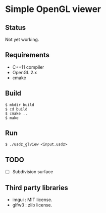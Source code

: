 # Simple OpenGL viewer

## Status 

Not yet working.

## Requirements 

* C++11 compiler
* OpenGL 2.x
* cmake

## Build

```
$ mkdir build
$ cd build
$ cmake ..
$ make
```

## Run

```
$ ./usdz_glview <input.usdz>
```

## TODO

* [ ] Subdivision surface

## Third party libraries

* imgui : MIT license.
* glfw3 : zlib license.
